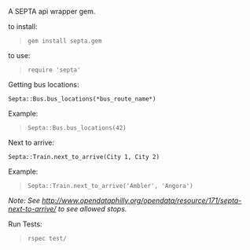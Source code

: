 A SEPTA api wrapper gem.

to install:

>`gem install septa.gem`

to use:

>`require 'septa'`


Getting bus locations:

`Septa::Bus.bus_locations(*bus_route_name*)`

Example:

>`Septa::Bus.bus_locations(42)`


Next to arrive:

`Septa::Train.next_to_arrive(City 1, City 2)`

Example:

>`Septa::Train.next_to_arrive('Ambler', 'Angora')`

_Note: See http://www.opendataphilly.org/opendata/resource/171/septa-next-to-arrive/ to see allowed stops._

Run Tests:
>`rspec test/`
